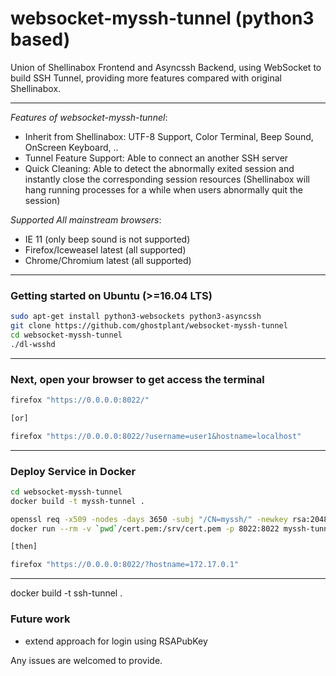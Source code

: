 # websocket-myssh-tunnel (python3 based)

Union of Shellinabox Frontend and Asyncssh Backend, using WebSocket to build SSH Tunnel, providing more features compared with original Shellinabox.

--------------------------------------------------------

*Features of websocket-myssh-tunnel*:

- Inherit from Shellinabox: UTF-8 Support, Color Terminal, Beep Sound, OnScreen Keyboard, ..
- Tunnel Feature Support: Able to connect an another SSH server 
- Quick Cleaning: Able to detect the abnormally exited session and instantly close the corresponding session resources (Shellinabox will hang running processes for a while when users abnormally quit the session)


*Supported All mainstream browsers*:

-	IE 11 (only beep sound is not supported)
-	Firefox/Iceweasel latest (all supported)
-	Chrome/Chromium latest (all supported)

--------------------------------------------------------

### Getting started on Ubuntu (>=16.04 LTS)

```sh
sudo apt-get install python3-websockets python3-asyncssh
git clone https://github.com/ghostplant/websocket-myssh-tunnel
cd websocket-myssh-tunnel
./dl-wsshd
```

--------------------------------------------------------

### Next, open your browser to get access the terminal

```sh
firefox "https://0.0.0.0:8022/"

[or]

firefox "https://0.0.0.0:8022/?username=user1&hostname=localhost"
```

--------------------------------------------------------

### Deploy Service in Docker

```sh
cd websocket-myssh-tunnel
docker build -t myssh-tunnel .

openssl req -x509 -nodes -days 3650 -subj "/CN=myssh/" -newkey rsa:2048 -keyout cert.pem -out cert.pem
docker run --rm -v `pwd`/cert.pem:/srv/cert.pem -p 8022:8022 myssh-tunnel

[then]

firefox "https://0.0.0.0:8022/?hostname=172.17.0.1"
```

--------------------------------------------------------

docker build -t ssh-tunnel .
### Future work

- extend approach for login using RSAPubKey

Any issues are welcomed to provide.

